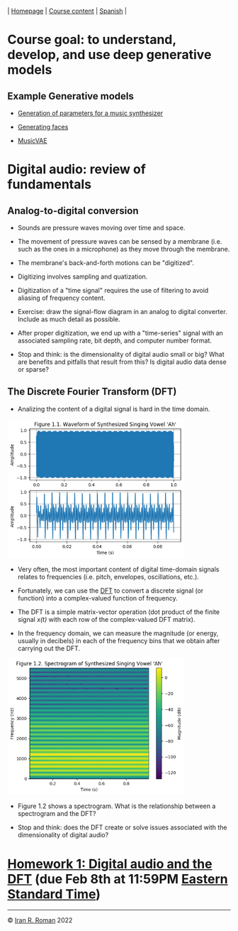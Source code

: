 | [Homepage](https://dl4genaudio.github.io) | [Course content](https://dl4genaudio.github.io/#course-content) | [Spanish](https://dl4genaudio-github-io.translate.goog/intro/?_x_tr_sl=auto&_x_tr_tl=es&_x_tr_hl=en-US&_x_tr_pto=wapp) |

# Course goal: to understand, develop, and use deep generative models

## Example Generative models

* [Generation of parameters for a music synthesizer](https://acids-ircam.github.io/flow_synthesizer/)

* [Generating faces](https://towardsdatascience.com/generating-new-faces-with-variational-autoencoders-d13cfcb5f0a8)

* [MusicVAE](https://magenta.tensorflow.org/music-vae)

# Digital audio: review of fundamentals

## Analog-to-digital conversion

* Sounds are pressure waves moving over time and space.

* The movement of pressure waves can be sensed by a membrane (i.e. such as the ones in a microphone) as they move through the membrane.

* The membrane's back-and-forth motions can be "digitized".

* Digitizing involves sampling and quatization.

* Digitization of a "time signal" requires the use of filtering to avoid aliasing of frequency content. 

* Exercise: draw the signal-flow diagram in an analog to digital converter. Include as much detail as possible.

* After proper digitization, we end up with a "time-series" signal with an associated sampling rate, bit depth, and computer number format.

* Stop and think: is the dimensionality of digital audio small or big? What are benefits and pitfalls that result from this? Is digital audio data dense or sparse?

## The Discrete Fourier Transform (DFT)

* Analizing the content of a digital signal is hard in the time domain.

<img src="../assets/time-domain.png" alt="drawing" width="400"/>

* Very often, the most important content of digital time-domain signals relates to frequencies (i.e. pitch, envelopes, oscillations, etc.). 

* Fortunately, we can use the [DFT](https://ccrma.stanford.edu/~jos/st/DFT_Definition.html) to convert a discrete signal (or function) into a complex-valued function of frequency. 

* The DFT is a simple matrix-vector operation (dot product of the finite signal *x(t)* with each row of the complex-valued DFT matrix).

* In the frequency domain, we can measure the magnitude (or energy, usually in decibels) in each of the frequency bins that we obtain after carrying out the DFT. 

<img src="../assets/frequency-domain.png" alt="drawing" width="400"/>

* Figure 1.2 shows a spectrogram. What is the relationship between a spectrogram and the DFT?

* Stop and think: does the DFT create or solve issues associated with the dimensionality of digital audio?

# [Homework 1: Digital audio and the DFT](https://github.com/dl4genaudio/assignments/hw1.ipynb) (due Feb 8th at 11:59PM [Eastern Standard Time](https://www.timeanddate.com/time/zones/et))

___ 

&copy; [Iran R. Roman](https://iranroman.github.io) 2022

